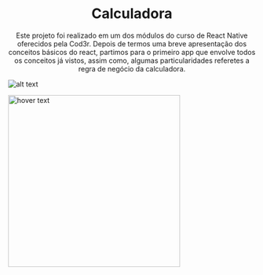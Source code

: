 <h1 align="center">Calculadora</h1>

<p align="center">
Este projeto foi realizado em um dos módulos do curso de React Native
oferecidos pela Cod3r. Depois de termos uma breve apresentação dos conceitos básicos do react, partimos para o primeiro app que envolve todos os conceitos já vistos, assim como, algumas particularidades referetes a regra de negócio da calculadora.
</p>

![alt text]('https://imgur.com/a/H4Nzaaf')

<img src="https://imgur.com/a/H4Nzaaf" width="350" title="hover text">
